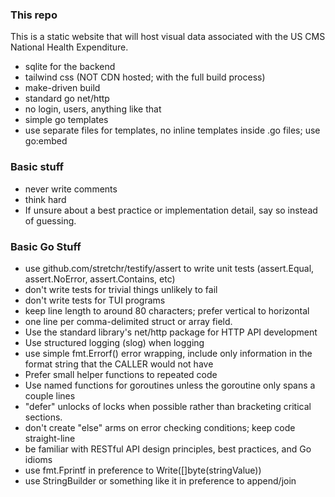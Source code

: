 ### This repo

This is a static website that will host visual data associated with the 
US CMS National Health Expenditure.

* sqlite for the backend
* tailwind css (NOT CDN hosted; with the full build process)
* make-driven build
* standard go net/http
* no login, users, anything like that
* simple go templates
* use separate files for templates, no inline templates inside .go files; use go:embed

### Basic stuff
* never write comments
* think hard
* If unsure about a best practice or implementation detail, say so instead of guessing.

### Basic Go Stuff
* use github.com/stretchr/testify/assert to write unit tests (assert.Equal, assert.NoError, assert.Contains, etc)
* don't write tests for trivial things unlikely to fail
* don't write tests for TUI programs
* keep line length to around 80 characters; prefer vertical to horizontal
* one line per comma-delimited struct or array field.
* Use the standard library's net/http package for HTTP API development
* Use structured logging (slog) when logging
* use simple fmt.Errorf() error wrapping, include only information in the format string that the CALLER would not have
* Prefer small helper functions to repeated code
* Use named functions for goroutines unless the goroutine only spans a couple lines
* "defer" unlocks of locks when possible rather than bracketing critical sections.
* don't create "else" arms on error checking conditions; keep code straight-line
* be familiar with RESTful API design principles, best practices, and Go idioms
* use fmt.Fprintf in preference to Write([]byte(stringValue))
* use StringBuilder or something like it in preference to append/join
